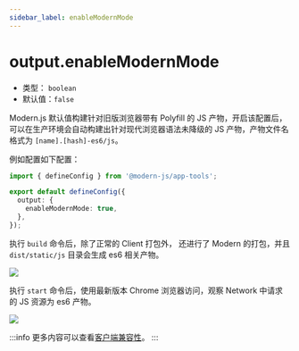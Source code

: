 ```yaml
---
sidebar_label: enableModernMode
---
```


# output.enableModernMode

* 类型： `boolean`
* 默认值：`false`

Modern.js 默认值构建针对旧版浏览器带有 Polyfill 的 JS 产物，开启该配置后，可以在生产环境会自动构建出针对现代浏览器语法未降级的 JS 产物，产物文件名格式为 `[name].[hash]-es6/js`。

例如配置如下配置：

```ts title="modern.config.ts"
import { defineConfig } from '@modern-js/app-tools';

export default defineConfig({
  output: {
    enableModernMode: true,
  },
});
```

执行 `build` 命令后，除了正常的 Client 打包外， 还进行了 Modern 的打包，并且 `dist/static/js` 目录会生成 es6 相关产物。

![](https://lf3-static.bytednsdoc.com/obj/eden-cn/zq-uylkvT/ljhwZthlaukjlkulzlp/output-enable-modern-build.jpeg)

执行 `start` 命令后，使用最新版本 Chrome 浏览器访问，观察 Network 中请求的 JS 资源为 es6 产物。

![](https://lf3-static.bytednsdoc.com/obj/eden-cn/zq-uylkvT/ljhwZthlaukjlkulzlp/output-enable-modern-network.jpeg)

:::info
更多内容可以查看[客户端兼容性](/docs/guides/advanced-features/compatibility)。
:::
